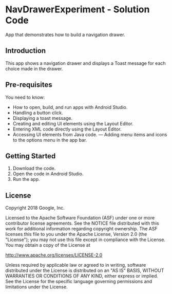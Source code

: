 NavDrawerExperiment - Solution Code
===================================

App that demonstrates how to build a navigation drawer.

Introduction
------------

This app shows a navigation drawer and displays a Toast message
for each choice made in the drawer.

Pre-requisites
--------------

You need to know:
- How to open, build, and run apps with Android Studio.
- Handling a button click.
- Displaying a toast message.
- Creating and editing UI elements using the Layout Editor.
- Entering XML code directly using the Layout Editor.
- Accessing UI elements from Java code.
— Adding menu items and icons to the options menu in the app bar.


Getting Started
---------------

1. Download the code.
2. Open the code in Android Studio.
3. Run the app.


License
-------

Copyright 2018 Google, Inc.

Licensed to the Apache Software Foundation (ASF) under one or more contributor
license agreements.  See the NOTICE file distributed with this work for
additional information regarding copyright ownership.  The ASF licenses this
file to you under the Apache License, Version 2.0 (the "License"); you may not
use this file except in compliance with the License.  You may obtain a copy of
the License at

  http://www.apache.org/licenses/LICENSE-2.0

Unless required by applicable law or agreed to in writing, software
distributed under the License is distributed on an "AS IS" BASIS, WITHOUT
WARRANTIES OR CONDITIONS OF ANY KIND, either express or implied.  See the
License for the specific language governing permissions and limitations under
the License.

